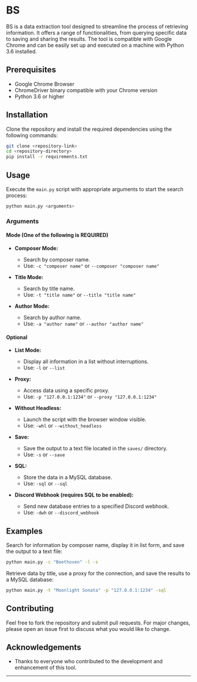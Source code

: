# BS

BS is a data extraction tool designed to streamline the process of retrieving information. It offers a range of functionalities, from querying specific data to saving and sharing the results. The tool is compatible with Google Chrome and can be easily set up and executed on a machine with Python 3.6 installed.

## Prerequisites

- Google Chrome Browser
- ChromeDriver binary compatible with your Chrome version
- Python 3.6 or higher

## Installation

Clone the repository and install the required dependencies using the following commands:

```sh
git clone <repository-link>
cd <repository-directory>
pip install -r requirements.txt
```

## Usage

Execute the `main.py` script with appropriate arguments to start the search process:

```sh
python main.py <arguments>
```

### Arguments

#### Mode (One of the following is **REQUIRED**)

- **Composer Mode:**
  - Search by composer name.
  - Use: `-c "composer name"` or `--composer "composer name"`
  
- **Title Mode:**
  - Search by title name.
  - Use: `-t "title name"` or `--title "title name"`
  
- **Author Mode:**
  - Search by author name.
  - Use: `-a "author name"` or `--author "author name"`

#### Optional

- **List Mode:**
  - Display all information in a list without interruptions.
  - Use: `-l` or `--list`
  
- **Proxy:**
  - Access data using a specific proxy.
  - Use: `-p "127.0.0.1:1234"` or `--proxy "127.0.0.1:1234"`
  
- **Without Headless:**
  - Launch the script with the browser window visible.
  - Use: `-whl` or `--without_headless`
  
- **Save:**
  - Save the output to a text file located in the `saves/` directory.
  - Use: `-s` or `--save`
  
- **SQL:**
  - Store the data in a MySQL database.
  - Use: `-sql` or `--sql`
  
- **Discord Webhook (requires SQL to be enabled):**
  - Send new database entries to a specified Discord webhook.
  - Use: `-dwh` or `--discord_webhook`

## Examples

Search for information by composer name, display it in list form, and save the output to a text file:

```sh
python main.py -c "Beethoven" -l -s
```

Retrieve data by title, use a proxy for the connection, and save the results to a MySQL database:

```sh
python main.py -t "Moonlight Sonata" -p "127.0.0.1:1234" -sql
```

## Contributing

Feel free to fork the repository and submit pull requests. For major changes, please open an issue first to discuss what you would like to change.

## Acknowledgements

- Thanks to everyone who contributed to the development and enhancement of this tool.

---
